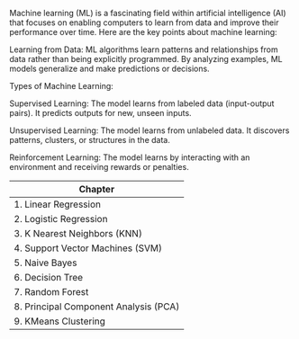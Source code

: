 Machine learning (ML) is a fascinating field within artificial intelligence (AI) that focuses on enabling computers to learn from data and improve their performance over time. Here are the key points about machine learning:

Learning from Data:
ML algorithms learn patterns and relationships from data rather than being explicitly programmed.
By analyzing examples, ML models generalize and make predictions or decisions.


Types of Machine Learning:

Supervised Learning: The model learns from labeled data (input-output pairs). It predicts outputs for new, unseen inputs.

Unsupervised Learning: The model learns from unlabeled data. It discovers patterns, clusters, or structures in the data.

Reinforcement Learning: The model learns by interacting with an environment and receiving rewards or penalties.

| Chapter |
|---------|
| 1. Linear Regression | 
| 2. Logistic Regression | 
| 3. K Nearest Neighbors (KNN) | 
| 4. Support Vector Machines (SVM) | 
| 5. Naive Bayes | 
| 6. Decision Tree | 
| 7. Random Forest | 
| 8. Principal Component Analysis (PCA) | 
| 9. KMeans Clustering | 
